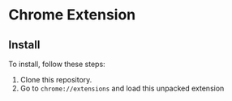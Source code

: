 # Chrome Extension

## Install

To install, follow these steps:

1. Clone this repository.
2. Go to `chrome://extensions` and load this unpacked extension
